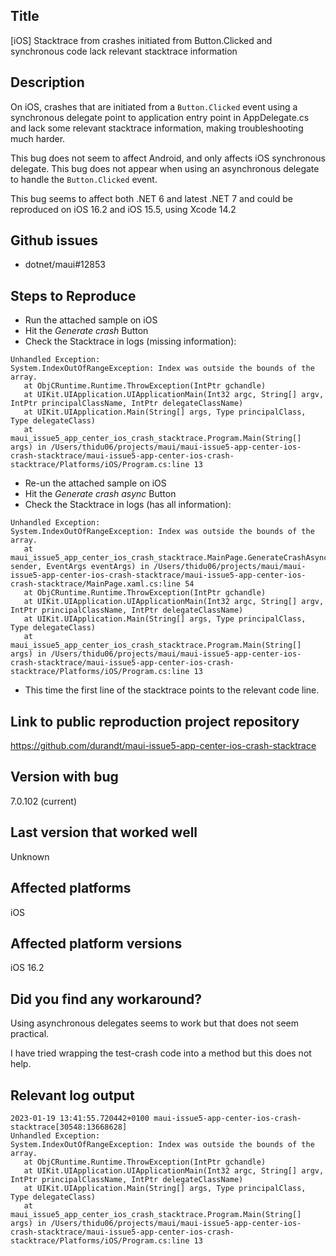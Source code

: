 ## Title

[iOS] Stacktrace from crashes initiated from Button.Clicked and synchronous code lack relevant
stacktrace information

## Description

On iOS, crashes that are initiated from a `Button.Clicked`  event using a synchronous delegate
point to application entry point in AppDelegate.cs and lack some relevant stacktrace
information, making troubleshooting much harder.

This bug does not seem to affect Android, and only affects iOS synchronous delegate. This
bug does not appear when using an asynchronous delegate to handle the `Button.Clicked` event.

This bug seems to affect both .NET 6 and latest .NET 7 and could be reproduced on iOS 16.2 and
iOS 15.5, using Xcode 14.2

## Github issues

* dotnet/maui#12853

## Steps to Reproduce

* Run the attached sample on iOS
* Hit the _Generate crash_ Button
* Check the Stacktrace in logs (missing information):

```
Unhandled Exception:
System.IndexOutOfRangeException: Index was outside the bounds of the array.
   at ObjCRuntime.Runtime.ThrowException(IntPtr gchandle)
   at UIKit.UIApplication.UIApplicationMain(Int32 argc, String[] argv, IntPtr principalClassName, IntPtr delegateClassName)
   at UIKit.UIApplication.Main(String[] args, Type principalClass, Type delegateClass)
   at maui_issue5_app_center_ios_crash_stacktrace.Program.Main(String[] args) in /Users/thidu06/projects/maui/maui-issue5-app-center-ios-crash-stacktrace/maui-issue5-app-center-ios-crash-stacktrace/Platforms/iOS/Program.cs:line 13
```

* Re-un the attached sample on iOS
* Hit the _Generate crash async_ Button
* Check the Stacktrace in logs (has all information):

```
Unhandled Exception:
System.IndexOutOfRangeException: Index was outside the bounds of the array.
   at maui_issue5_app_center_ios_crash_stacktrace.MainPage.GenerateCrashAsyncButton_OnClicked(Object sender, EventArgs eventArgs) in /Users/thidu06/projects/maui/maui-issue5-app-center-ios-crash-stacktrace/maui-issue5-app-center-ios-crash-stacktrace/MainPage.xaml.cs:line 54
   at ObjCRuntime.Runtime.ThrowException(IntPtr gchandle)
   at UIKit.UIApplication.UIApplicationMain(Int32 argc, String[] argv, IntPtr principalClassName, IntPtr delegateClassName)
   at UIKit.UIApplication.Main(String[] args, Type principalClass, Type delegateClass)
   at maui_issue5_app_center_ios_crash_stacktrace.Program.Main(String[] args) in /Users/thidu06/projects/maui/maui-issue5-app-center-ios-crash-stacktrace/maui-issue5-app-center-ios-crash-stacktrace/Platforms/iOS/Program.cs:line 13
```

* This time the first line of the stacktrace points to the relevant code line.

## Link to public reproduction project repository

https://github.com/durandt/maui-issue5-app-center-ios-crash-stacktrace

## Version with bug
7.0.102 (current)

## Last version that worked well
Unknown

## Affected platforms
iOS

## Affected platform versions
iOS 16.2

## Did you find any workaround?

Using asynchronous delegates seems to work but that does not seem practical.

I have tried wrapping the test-crash code into a method but this does not help. 

## Relevant log output


```
2023-01-19 13:41:55.720442+0100 maui-issue5-app-center-ios-crash-stacktrace[30548:13668628] 
Unhandled Exception:
System.IndexOutOfRangeException: Index was outside the bounds of the array.
   at ObjCRuntime.Runtime.ThrowException(IntPtr gchandle)
   at UIKit.UIApplication.UIApplicationMain(Int32 argc, String[] argv, IntPtr principalClassName, IntPtr delegateClassName)
   at UIKit.UIApplication.Main(String[] args, Type principalClass, Type delegateClass)
   at maui_issue5_app_center_ios_crash_stacktrace.Program.Main(String[] args) in /Users/thidu06/projects/maui/maui-issue5-app-center-ios-crash-stacktrace/maui-issue5-app-center-ios-crash-stacktrace/Platforms/iOS/Program.cs:line 13


```